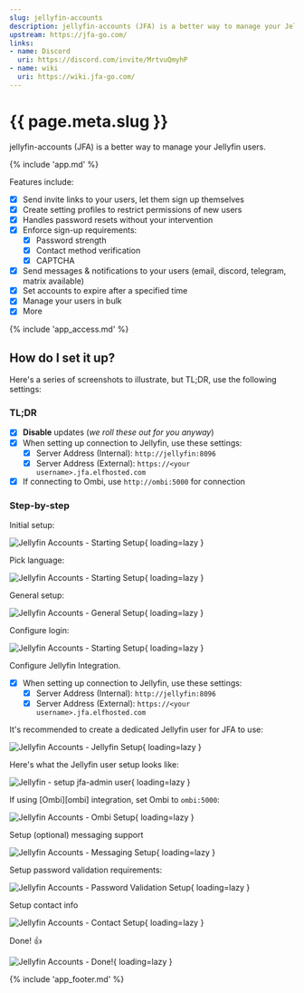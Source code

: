```yaml
---
slug: jellyfin-accounts
description: jellyfin-accounts (JFA) is a better way to manage your Jellyfin users
upstream: https://jfa-go.com/
links:
- name: Discord
  uri: https://discord.com/invite/MrtvuQmyhP
- name: wiki
  uri: https://wiki.jfa-go.com/
---
```


# {{ page.meta.slug }}

jellyfin-accounts (JFA) is a better way to manage your Jellyfin users.

{% include 'app.md' %}

Features include:

* [x] Send invite links to your users, let them sign up themselves
* [x] Create setting profiles to restrict permissions of new users
* [x] Handles password resets without your intervention
* [x] Enforce sign-up requirements:
    * [x] Password strength
    * [x] Contact method verification
    * [x] CAPTCHA
* [x] Send messages & notifications to your users (email, discord, telegram, matrix available)
* [x] Set accounts to expire after a specified time
* [x] Manage your users in bulk
* [x] More

{% include 'app_access.md' %}

## How do I set it up?

Here's a series of screenshots to illustrate, but TL;DR, use the following settings:

### TL;DR 

* [x] **Disable** updates (*we roll these out for you anyway*)
* [x] When setting up connection to Jellyfin, use these settings:
    * [x] Server Address (Internal): `http://jellyfin:8096`
    * [x] Server Address (External): `https://<your username>.jfa.elfhosted.com`
* [x] If connecting to Ombi, use `http://ombi:5000` for connection

### Step-by-step 

Initial setup:

![Jellyfin Accounts - Starting Setup](/images/jfa-setup-1.png){ loading=lazy }

Pick language:

![Jellyfin Accounts - Starting Setup](/images/jfa-setup-2.png){ loading=lazy }

General setup:

![Jellyfin Accounts - General Setup](/images/jfa-setup-3.png){ loading=lazy }

Configure login:

![Jellyfin Accounts - Starting Setup](/images/jfa-setup-4.png){ loading=lazy }

Configure Jellyfin Integration.

* [x] When setting up connection to Jellyfin, use these settings:
    * [x] Server Address (Internal): `http://jellyfin:8096`
    * [x] Server Address (External): `https://<your username>.jfa.elfhosted.com`

It's recommended to create a dedicated Jellyfin user for JFA to use:

![Jellyfin Accounts - Jellyfin Setup](/images/jfa-setup-5.png){ loading=lazy }

Here's what the Jellyfin user setup looks like:

![Jellyfin - setup jfa-admin user](/images/jfa-setup-6.png){ loading=lazy }

If using [Ombi][ombi] integration, set Ombi to `ombi:5000`:

![Jellyfin Accounts - Ombi Setup](/images/jfa-setup-7.png){ loading=lazy }

Setup (optional) messaging support

![Jellyfin Accounts - Messaging Setup](/images/jfa-setup-8.png){ loading=lazy }

Setup password validation requirements:

![Jellyfin Accounts - Password Validation Setup](/images/jfa-setup-9.png){ loading=lazy }

Setup contact info

![Jellyfin Accounts - Contact Setup](/images/jfa-setup-10.png){ loading=lazy }

Done! :thumbsup:

![Jellyfin Accounts - Done!](/images/jfa-setup-11.png){ loading=lazy }

{% include 'app_footer.md' %}